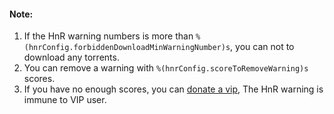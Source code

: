 #### Note:
1. If the HnR warning numbers is more than `%(hnrConfig.forbiddenDownloadMinWarningNumber)s`, you can not to download any torrents.
1. You can remove a warning with `%(hnrConfig.scoreToRemoveWarning)s` scores.
1. If you have no enough scores, you can [donate a vip](/vip), The HnR warning is immune to VIP user.